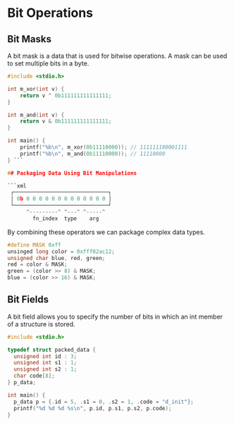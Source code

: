 # Bit Operations

## Bit Masks

A bit mask is a data that is used for bitwise operations. A mask can be used to set
multiple bits in a byte.

````c
#include <stdio.h>

int m_xor(int v) {
    return v ^ 0b111111111111111;
}

int m_and(int v) {
    return v & 0b111111111111111;
}

int main() {
    printf("%b\n", m_xor(0b11110000)); // 111111100001111
    printf("%b\n", m_and(0b11110000)); // 11110000
} ```

## Packaging Data Using Bit Manipulations

```xml
 ┌──────────────────────────────┐
 │ 0b 0 0 0 0 0 0 0 0 0 0 0 0 0 │
 └──────────────────────────────┘
      ^---------^ ^---^ ^-----^
        fn_index  type    arg
````

By combining these operators we can package complex data types.

```c
#define MASK 0xff
unsinged long color = 0xfff02ac12;
unsigned char blue, red, green;
red = color & MASK;
green = (color >> 8) & MASK;
blue = (color >> 16) & MASK;
```

## Bit Fields

A bit field allows you to specify the number of bits in which an int member of a
structure is stored.

```c
#include <stdio.h>

typedef struct packed_data {
  unsigned int id : 3;
  unsigned int s1 : 1;
  unsigned int s2 : 1;
  char code[8];
} p_data;

int main() {
  p_data p = {.id = 5, .s1 = 0, .s2 = 1, .code = "d_init"};
  printf("%d %d %d %s\n", p.id, p.s1, p.s2, p.code);
}
```
